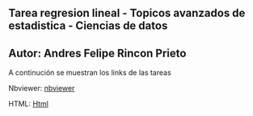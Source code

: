 ## Tarea regresion lineal - Topicos avanzados de estadistica - Ciencias de datos

## Autor: Andres Felipe Rincon Prieto

A continución se muestran los links de las tareas

Nbviewer: [nbviewer](https://nbviewer.jupyter.org/github/afrinconp/CienciadeDatos/blob/main/Tarea_Regresion_lineal/RegresionLineal.ipynb)

HTML: [Html](https://htmlpreview.github.io/?https://github.com/afrinconp/CienciadeDatos/blob/main/Tarea_Regresion_lineal/RegresionLineal.html)

